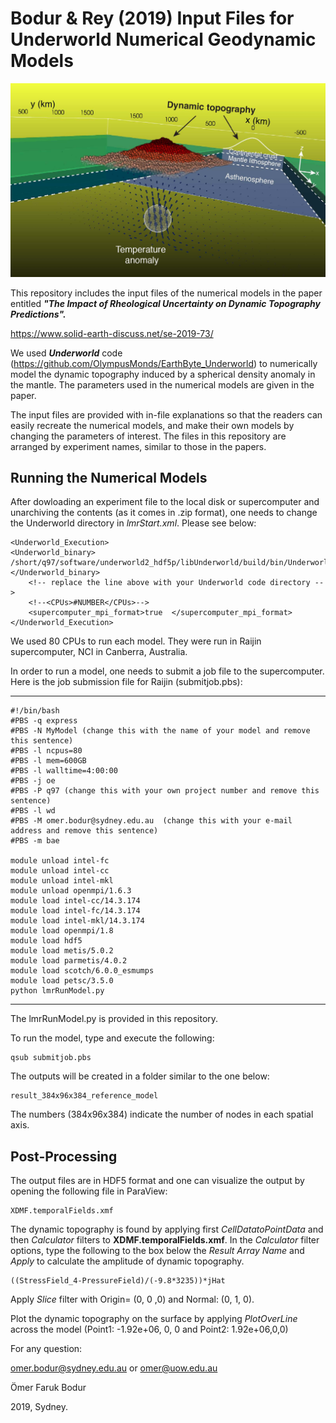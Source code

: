 # Bodur & Rey (2019) Input Files for Underworld Numerical Geodynamic Models 

![Figure2.jpg](Figure2.jpg)

   This repository includes the input files of the numerical models in the paper entitled **_"The Impact of Rheological Uncertainty on Dynamic Topography Predictions"._** 
   
https://www.solid-earth-discuss.net/se-2019-73/

   We used **_Underworld_** code (https://github.com/OlympusMonds/EarthByte_Underworld) to numerically model the dynamic topography induced by a spherical density anomaly in the mantle. The parameters used in the numerical models are given in the paper. 

The input files are provided with in-file explanations so that the readers can easily recreate the numerical models, and make their own models by changing the parameters of interest. The files in this repository are arranged by experiment names, similar to those in the papers.

## Running the Numerical Models
After dowloading an experiment file to the local disk or supercomputer and unarchiving the contents (as it comes in .zip format), one needs to change the Underworld directory in _lmrStart.xml_. Please see below: 

	<Underworld_Execution>
  	<Underworld_binary> /short/q97/software/underworld2_hdf5p/libUnderworld/build/bin/Underworld </Underworld_binary>
		<!-- replace the line above with your Underworld code directory -->
		<!--<CPUs>#NUMBER</CPUs>--> 
		<supercomputer_mpi_format>true  </supercomputer_mpi_format>
 	</Underworld_Execution>
   
We used 80 CPUs to run each model. They were run in Raijin supercomputer, NCI in Canberra, Australia. 

In order to run a model, one needs to submit a job file to the supercomputer. Here is the job submission file for Raijin (submitjob.pbs):

-------------------

	#!/bin/bash
	#PBS -q express
	#PBS -N MyModel (change this with the name of your model and remove this sentence)
	#PBS -l ncpus=80
	#PBS -l mem=600GB
	#PBS -l walltime=4:00:00 
	#PBS -j oe 
	#PBS -P q97 (change this with your own project number and remove this sentence)
	#PBS -l wd 
	#PBS -M omer.bodur@sydney.edu.au  (change this with your e-mail address and remove this sentence)
	#PBS -m bae 

	module unload intel-fc
	module unload intel-cc
	module unload intel-mkl
	module unload openmpi/1.6.3
	module load intel-cc/14.3.174
	module load intel-fc/14.3.174
	module load intel-mkl/14.3.174
	module load openmpi/1.8
	module load hdf5
	module load metis/5.0.2
	module load parmetis/4.0.2
	module load scotch/6.0.0_esmumps
	module load petsc/3.5.0
	python lmrRunModel.py

-------------------

The lmrRunModel.py is provided in this repository.

To run the model, type and execute the following: 

	qsub submitjob.pbs

The outputs will be created in a folder similar to the one below:

	result_384x96x384_reference_model

The numbers (384x96x384) indicate the number of nodes in each spatial axis.


## Post-Processing

The output files are in HDF5 format and one can visualize the output by opening the following file in ParaView:

	XDMF.temporalFields.xmf

The dynamic topography is found by applying first _CellDatatoPointData_ and then _Calculator_ filters to __XDMF.temporalFields.xmf__. In the _Calculator_ filter options, type the following to the box below the _Result Array Name_ and _Apply_  to calculate the amplitude of dynamic topography.

	((StressField_4-PressureField)/(-9.8*3235))*jHat

Apply _Slice_ filter with Origin= (0, 0 ,0) and Normal: (0, 1, 0). 

Plot the dynamic topography on the surface by applying _PlotOverLine_ across the model (Point1: -1.92e+06, 0, 0 and Point2: 1.92e+06,0,0) 

For any question:

omer.bodur@sydney.edu.au or omer@uow.edu.au

Ömer Faruk Bodur

2019, Sydney.
